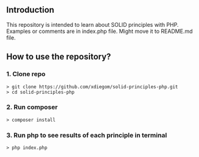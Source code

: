 ## Introduction

This repository is intended to learn about SOLID principles with PHP. 
Examples or comments are in index.php file. Might move it to README.md file.

## How to use the repository?

### 1. Clone repo
```shell
> git clone https://github.com/xdiegom/solid-principles-php.git
> cd solid-principles-php
```

### 2. Run composer 
```shell
> composer install
```

### 3. Run php to see results of each principle in terminal
```shell
> php index.php
```